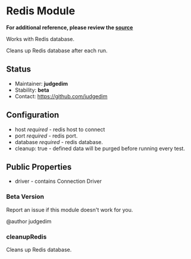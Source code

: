 # Redis Module

**For additional reference, please review the [source](https://github.com/Codeception/Codeception/tree/master/src/Codeception/Module/Redis.php)**


Works with Redis database.

Cleans up Redis database after each run.

## Status

* Maintainer: **judgedim**
* Stability: **beta**
* Contact: https://github.com/judgedim

## Configuration

* host *required* - redis host to connect
* port *required* - redis port.
* database *required* - redis database.
* cleanup: true - defined data will be purged before running every test.

## Public Properties
* driver - contains Connection Driver

### Beta Version

Report an issue if this module doesn't work for you.

@author judgedim









































### cleanupRedis
 
Cleans up Redis database.










